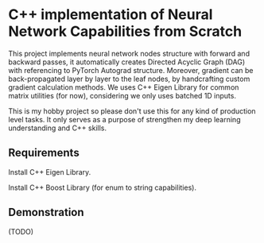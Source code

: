 # C++ implementation of Neural Network Capabilities from Scratch

This project implements neural network nodes structure with forward and backward passes, 
it automatically creates Directed Acyclic Graph (DAG) with referencing to PyTorch Autograd 
structure. Moreover, gradient can be back-propagated layer by layer to the leaf nodes, 
by handcrafting custom gradient calculation methods. We uses C++ Eigen Library for 
common matrix utilities (for now), considering we only uses batched 1D inputs. 

This is my hobby project so please don't use this for any kind of production level 
tasks. It only serves as a purpose of strengthen my deep learning understanding 
and C++ skills.  

## Requirements

Install C++ Eigen Library.

Install C++ Boost Library (for enum to string capabilities).

## Demonstration

(TODO)
